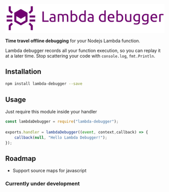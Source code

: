 ![Lambda Debugger](docs/logov2.png)

**Time travel offline debugging** for your Nodejs Lambda function.

Lambda debugger records all your function 
execution, so you can replay it at a later time.
Stop scattering your code with `console.log`, `fmt.Println`.

## Installation

```bash
npm install lambda-debugger --save
```

## Usage

Just require this module inside your handler

```js
const lambdaDebugger = require("lambda-debugger");

exports.handler = lambdaDebugger((event, context,callback) => {
    callback(null, "Hello Lambda Debugger!");
});
```



## Roadmap

- Support source maps for javascript

### Currently under development
